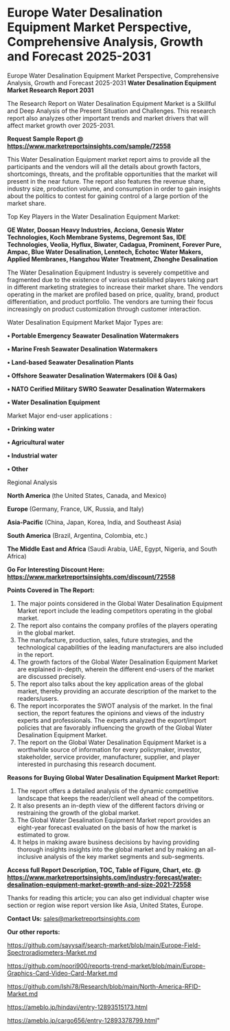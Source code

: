 # Europe Water Desalination Equipment Market Perspective, Comprehensive Analysis, Growth and Forecast 2025-2031
 Europe Water Desalination Equipment Market Perspective, Comprehensive Analysis, Growth and Forecast 2025-2031
<strong>Water Desalination Equipment Market Research Report 2031</strong>

The Research Report on Water Desalination Equipment Market is a Skillful and Deep Analysis of the Present Situation and Challenges. This research report also analyzes other important trends and market drivers that will affect market growth over 2025-2031.

<strong>Request Sample Report @ <a href=https://www.marketreportsinsights.com/sample/72558>https://www.marketreportsinsights.com/sample/72558</a></strong>

This Water Desalination Equipment market report aims to provide all the participants and the vendors will all the details about growth factors, shortcomings, threats, and the profitable opportunities that the market will present in the near future. The report also features the revenue share, industry size, production volume, and consumption in order to gain insights about the politics to contest for gaining control of a large portion of the market share.

Top Key Players in the Water Desalination Equipment Market:

<strong>GE Water, Doosan Heavy Industries, Acciona, Genesis Water Technologies, Koch Membrane Systems, Degremont Sas, IDE Technologies, Veolia, Hyflux, Biwater, Cadagua, Prominent, Forever Pure, Ampac, Blue Water Desalination, Lenntech, Echotec Water Makers, Applied Membranes, Hangzhou Water Treatment, Zhonghe Desalination</strong>

The Water Desalination Equipment Industry is severely competitive and fragmented due to the existence of various established players taking part in different marketing strategies to increase their market share. The vendors operating in the market are profiled based on price, quality, brand, product differentiation, and product portfolio. The vendors are turning their focus increasingly on product customization through customer interaction.

Water Desalination Equipment Market Major Types are:

<strong>• Portable Emergency Seawater Desalination Watermakers

• Marine Fresh Seawater Desalination Watermakers

• Land-based Seawater Desalination Plants

• Offshore Seawater Desalination Watermakers (Oil & Gas)

• NATO Cerified Military SWRO Seawater Desalination Watermakers

• Water Desalination Equipment</strong>

Market Major end-user applications :

<strong>• Drinking water

• Agricultural water

• Industrial water

• Other</strong>

Regional Analysis

</u><strong><b>North America</b></strong> (the United States, Canada, and Mexico)

<strong><b>Europe </b></strong>(Germany, France, UK, Russia, and Italy)

<strong><b>Asia-Pacific</b></strong> (China, Japan, Korea, India, and Southeast Asia)

<strong><b>South America</b></strong> (Brazil, Argentina, Colombia, etc.)

<strong><b>The Middle East and Africa</b></strong> (Saudi Arabia, UAE, Egypt, Nigeria, and South Africa)

<strong>Go For Interesting Discount Here: <a href=https://www.marketreportsinsights.com/discount/72558>https://www.marketreportsinsights.com/discount/72558</a></strong>

<strong>Points Covered in The Report:</strong>
<ol>
  <li>The major points considered in the Global Water Desalination Equipment Market report include the leading competitors operating in the global market.</li>
  <li>The report also contains the company profiles of the players operating in the global market.</li>
  <li>The manufacture, production, sales, future strategies, and the technological capabilities of the leading manufacturers are also included in the report.</li>
  <li>The growth factors of the Global Water Desalination Equipment Market are explained in-depth, wherein the different end-users of the market are discussed precisely.</li>
  <li>The report also talks about the key application areas of the global market, thereby providing an accurate description of the market to the readers/users.</li>
  <li>The report incorporates the SWOT analysis of the market. In the final section, the report features the opinions and views of the industry experts and professionals. The experts analyzed the export/import policies that are favorably influencing the growth of the Global Water Desalination Equipment Market.</li>
  <li>The report on the Global Water Desalination Equipment Market is a worthwhile source of information for every policymaker, investor, stakeholder, service provider, manufacturer, supplier, and player interested in purchasing this research document.</li>
</ol>
<strong>Reasons for Buying Global Water Desalination Equipment Market Report:</strong>

<ol>
  <li>The report offers a detailed analysis of the dynamic competitive landscape that keeps the reader/client well ahead of the competitors.</li>
  <li>It also presents an in-depth view of the different factors driving or restraining the growth of the global market.</li>
  <li>The Global Water Desalination Equipment Market report provides an eight-year forecast evaluated on the basis of how the market is estimated to grow.</li>
  <li>It helps in making aware business decisions by having providing thorough insights insights into the global market and by making an all-inclusive analysis of the key market segments and sub-segments.</li>
</ol>
<strong>Access full Report Description, TOC, Table of Figure, Chart, etc. @ <a href=https://www.marketreportsinsights.com/industry-forecast/water-desalination-equipment-market-growth-and-size-2021-72558>https://www.marketreportsinsights.com/industry-forecast/water-desalination-equipment-market-growth-and-size-2021-72558</a></strong>


Thanks for reading this article; you can also get individual chapter wise section or region wise report version like Asia, United States, Europe.

<strong>Contact Us:</strong>
sales@marketreportsinsights.com

<strong>Our other reports:</strong>

<a href=https://github.com/sayysaif/search-market/blob/main/Europe-Field-Spectroradiometers-Market.md>https://github.com/sayysaif/search-market/blob/main/Europe-Field-Spectroradiometers-Market.md</a>

<a href=https://github.com/noori900/reports-trend-market/blob/main/Europe-Graphics-Card-Video-Card-Market.md>https://github.com/noori900/reports-trend-market/blob/main/Europe-Graphics-Card-Video-Card-Market.md</a>

<a href=https://github.com/Ishi78/Research/blob/main/North-America-RFID-Market.md>https://github.com/Ishi78/Research/blob/main/North-America-RFID-Market.md</a>

<a href=https://ameblo.jp/hindavi/entry-12893515173.html>https://ameblo.jp/hindavi/entry-12893515173.html</a>

<a href=https://ameblo.jp/cargo656/entry-12893378799.html>https://ameblo.jp/cargo656/entry-12893378799.html</a>"
